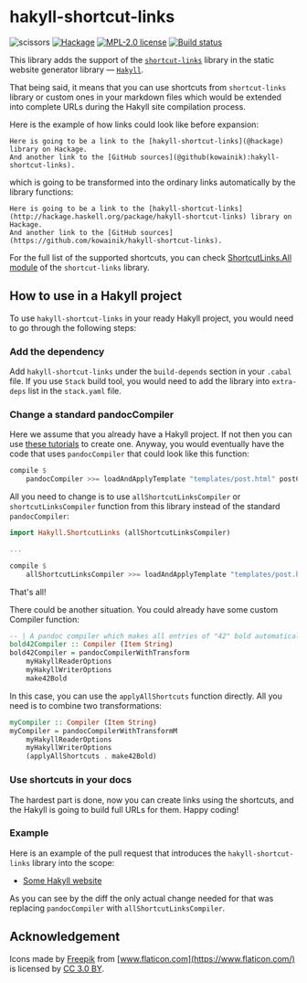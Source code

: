 # hakyll-shortcut-links

![scissors](https://user-images.githubusercontent.com/4276606/56942330-9bf93d80-6b4c-11e9-8286-3cb98eb0c94f.png)
[![Hackage](https://img.shields.io/hackage/v/hakyll-shortcut-links.svg)](https://hackage.haskell.org/package/hakyll-shortcut-links)
[![MPL-2.0 license](https://img.shields.io/badge/license-MPL--2.0-blue.svg)](LICENSE)
[![Build status](https://secure.travis-ci.org/kowainik/hakyll-shortcut-links.svg)](https://travis-ci.org/kowainik/hakyll-shortcut-links)

This library adds the support of the
[`shortcut-links`](https://hackage.haskell.org/package/shortcut-links) library
in the static website generator library —
[`Hakyll`](https://hackage.haskell.org/package/hakyll).

That being said, it means that you can use shortcuts from `shortcut-links`
library or custom ones in your markdown files which would be extended into
complete URLs during the Hakyll site compilation process.

Here is the example of how links could look like before expansion:

```
Here is going to be a link to the [hakyll-shortcut-links](@hackage) library on Hackage.
And another link to the [GitHub sources](@github(kowainik):hakyll-shortcut-links).
```

which is going to be transformed into the ordinary links automatically by the
library functions:

```
Here is going to be a link to the [hakyll-shortcut-links](http://hackage.haskell.org/package/hakyll-shortcut-links) library on Hackage.
And another link to the [GitHub sources](https://github.com/kowainik/hakyll-shortcut-links).
```
For the full list of the supported shortcuts, you can check
[ShortcutLinks.All module](https://hackage.haskell.org/package/shortcut-links/docs/ShortcutLinks-All.html)
of the `shortcut-links` library.

## How to use in a Hakyll project

To use `hakyll-shortcut-links` in your ready Hakyll project, you would need to
go through the following steps:

### Add the dependency

Add `hakyll-shortcut-links` under the `build-depends` section in your `.cabal`
file.
If you use `Stack` build tool, you would need to add the library into
`extra-deps` list in the `stack.yaml` file.

### Change a standard pandocCompiler

Here we assume that you already have a Hakyll project. If not then you can use
[these tutorials](https://jaspervdj.be/hakyll/tutorials.html) to create one.
Anyway, you would eventually have the code that uses `pandocCompiler` that could
look like this function:

```haskell
compile $
    pandocCompiler >>= loadAndApplyTemplate "templates/post.html" postCtx
```

All you need to change is to use `allShortcutLinksCompiler` or
`shortcutLinksCompiler` function from this library instead of the standard
`pandocCompiler`:

```haskell
import Hakyll.ShortcutLinks (allShortcutLinksCompiler)

...

compile $
    allShortcutLinksCompiler >>= loadAndApplyTemplate "templates/post.html" postCtx
```

That's all!

There could be another situation. You could already have some custom Compiler
function:

```haskell
-- | A pandoc compiler which makes all entries of "42" bold automatically.
bold42Compiler :: Compiler (Item String)
bold42Compiler = pandocCompilerWithTransform
    myHakyllReaderOptions
    myHakyllWriterOptions
    make42Bold
```

In this case, you can use the `applyAllShortcuts` function directly. All you
need is to combine two transformations:

```haskell
myCompiler :: Compiler (Item String)
myCompiler = pandocCompilerWithTransformM
    myHakyllReaderOptions
    myHakyllWriterOptions
    (applyAllShortcuts . make42Bold)
```

### Use shortcuts in your docs

The hardest part is done, now you can create links using the shortcuts, and the
Hakyll is going to build full URLs for them. Happy coding!

### Example

Here is an example of the pull request that introduces the
`hakyll-shortcut-links` library into the scope:

* [Some Hakyll website](https://github.com/vrom911/vrom911.github.io/pull/32)

As you can see by the diff the only actual change needed for that was replacing
`pandocCompiler` with `allShortcutLinksCompiler`.

## Acknowledgement

Icons made by [Freepik](http://www.freepik.com) from [www.flaticon.com](https://www.flaticon.com/) is licensed by [CC 3.0 BY](http://creativecommons.org/licenses/by/3.0/).

